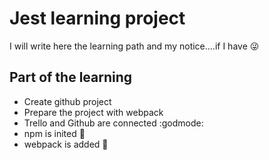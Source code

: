 Jest learning project
=====================

I will write here the learning path and my notice....if I have :stuck_out_tongue_winking_eye:

## Part of the learning
- Create github project
- Prepare the project with webpack
- Trello and Github are connected :godmode:
- npm is inited :pig2:
- webpack is added :tulip:
